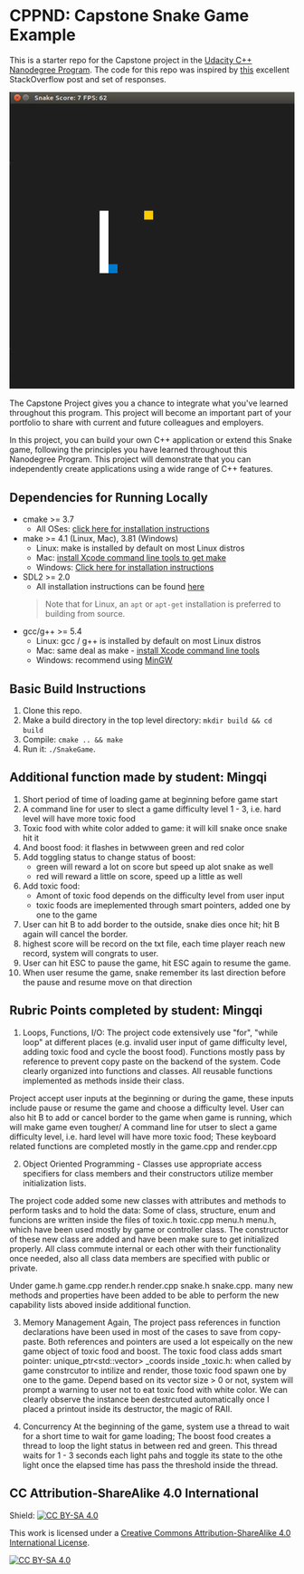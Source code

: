 # CPPND: Capstone Snake Game Example

This is a starter repo for the Capstone project in the [Udacity C++ Nanodegree Program](https://www.udacity.com/course/c-plus-plus-nanodegree--nd213). The code for this repo was inspired by [this](https://codereview.stackexchange.com/questions/212296/snake-game-in-c-with-sdl) excellent StackOverflow post and set of responses.

<img src="snake_game.gif"/>

The Capstone Project gives you a chance to integrate what you've learned throughout this program. This project will become an important part of your portfolio to share with current and future colleagues and employers.

In this project, you can build your own C++ application or extend this Snake game, following the principles you have learned throughout this Nanodegree Program. This project will demonstrate that you can independently create applications using a wide range of C++ features.

## Dependencies for Running Locally
* cmake >= 3.7
  * All OSes: [click here for installation instructions](https://cmake.org/install/)
* make >= 4.1 (Linux, Mac), 3.81 (Windows)
  * Linux: make is installed by default on most Linux distros
  * Mac: [install Xcode command line tools to get make](https://developer.apple.com/xcode/features/)
  * Windows: [Click here for installation instructions](http://gnuwin32.sourceforge.net/packages/make.htm)
* SDL2 >= 2.0
  * All installation instructions can be found [here](https://wiki.libsdl.org/Installation)
  >Note that for Linux, an `apt` or `apt-get` installation is preferred to building from source. 
* gcc/g++ >= 5.4
  * Linux: gcc / g++ is installed by default on most Linux distros
  * Mac: same deal as make - [install Xcode command line tools](https://developer.apple.com/xcode/features/)
  * Windows: recommend using [MinGW](http://www.mingw.org/)

## Basic Build Instructions

1. Clone this repo.
2. Make a build directory in the top level directory: `mkdir build && cd build`
3. Compile: `cmake .. && make`
4. Run it: `./SnakeGame`.


## Additional function made by student: Mingqi

1. Short period of time of loading game at beginning before game start
2. A command line for user to slect a game difficulty level 1 - 3, i.e. hard level will have more toxic food
3. Toxic food with white color added to game: it will kill snake once snake hit it
4. And boost food: it flashes in betwween green and red color  
5. Add toggling status to change status of boost:
    * green will reward a lot on score but speed up alot snake as well
    * red will reward a little on score, speed up a little as well
6. Add toxic food:
    * Amont of toxic food depends on the difficulty level from user input
    * toxic foods are imeplemented through smart pointers, added one by one to the game
7. User can hit B to add border to the outside, snake dies once hit; hit B again will cancel the border.
8. highest score will be record on the txt file, each time player reach new record, system will congrats to user.
9. User can hit ESC to pause the game, hit ESC again to resume the game. 
10. When user resume the game, snake remember its last direction before the pause and resume move on that direction


## Rubric Points completed by student: Mingqi

1. Loops, Functions, I/O:
The project code extensively use "for", "while loop" at different places (e.g. invalid user input of game difficulty level, adding toxic food and cycle the boost food). Functions mostly pass by reference to prevent copy paste on the backend of the system. Code clearly organized into functions and classes. All reusable functions implemented as methods inside their class.

Project accept user inputs at the beginning or during the game, these inputs include pause or resume the game and choose a difficulty level. 
User can also hit B to add or cancel border to the game when game is running, which will make game even tougher/
A command line for utser to slect a game difficulty level, i.e. hard level will have more toxic food; These keyboard related functions are completed mostly in the game.cpp and render.cpp

2. Object Oriented Programming - Classes use appropriate access specifiers for class members and their constructors utilize member initialization lists.

The project code added some new classes with attributes and methods to perform tasks and to hold the data: Some of class, structure, enum and funcions are written inside the files of toxic.h toxic.cpp menu.h menu.h, which have been used mostly by game or controller class.  The constructor of these new class are added and have been make sure to get initialized properly. 
All class commute internal or each other with their functionality once needed, also all class data members are specified with public or private. 

Under game.h game.cpp render.h render.cpp snake.h snake.cpp. many new methods and properties have been added to be able to perform the new capability lists aboved inside additional function.

3. Memory Management
  Again, The project pass references in function declarations have been used in most of the cases to save from copy-paste. Both references and pointers are used a lot espeically on the new game object of toxic food and boost.
  The toxic food class adds smart pointer: unique_ptr<std::vector<Coord>> _coords inside _toxic.h:  when called by game constrcutor to intilize and render, those toxic food spawn one by one to the game. Depend based on its vector size > 0 or not, system will prompt a warning to user not to eat toxic food with white color. We can clearly observe the instance been destrcuted automatically once I placed a printout inside its destructor, the magic of RAII.

4. Concurrency
   At the beginning of the game, system use a thread to wait for a short time to wait for game loading;
   The boost food creates a thread to loop the light status in between red and green. This thread waits for 1 - 3 seconds each light pahs and toggle its state to the othe light once the elapsed time has pass the threshold inside the thread.  



## CC Attribution-ShareAlike 4.0 International


Shield: [![CC BY-SA 4.0][cc-by-sa-shield]][cc-by-sa]

This work is licensed under a
[Creative Commons Attribution-ShareAlike 4.0 International License][cc-by-sa].

[![CC BY-SA 4.0][cc-by-sa-image]][cc-by-sa]

[cc-by-sa]: http://creativecommons.org/licenses/by-sa/4.0/
[cc-by-sa-image]: https://licensebuttons.net/l/by-sa/4.0/88x31.png
[cc-by-sa-shield]: https://img.shields.io/badge/License-CC%20BY--SA%204.0-lightgrey.svg
